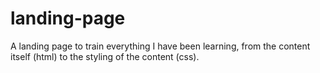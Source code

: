 # landing-page
A landing page to train everything I have been learning, from the content itself (html) to the styling of the content (css).
